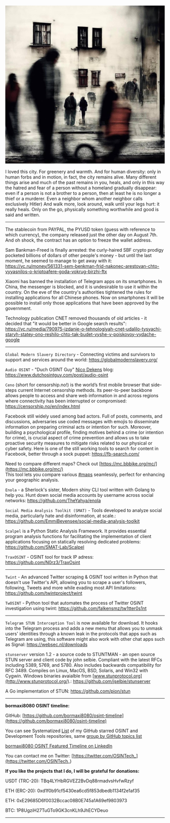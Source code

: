 ![alt text](img/20.jpg)

I loved this city. For greenery and warmth. And for human diversity: only in human forbs and in motion, in fact, the city remains alive. Many different things arise and much of the past remains in you, heals, and only in this way the hatred and fear of a person without a homeland gradually disappear: even if a person is not a brother to a person, then at least he is no longer a thief or a murderer. Even a neighbor whom another neighbor calls exclusively Hitler)
And walk more, look around, walk until your legs hurt: it really heals. Only on the go, physically something worthwhile and good is said and written.

----

The stablecoin from PAYPAL, the PYUSD token (guess with reference to which currency), the company released just the other day on August 7th. And oh shock, the contract has an option to freeze the wallet address.

Sam Bankman-Freed is finally arrested: the curly-haired SBF crypto prodigy pocketed billions of dollars of other people's money - but until the last moment, he seemed to manage to get away with it: https://vc.ru/money/561331-sem-benkman-frid-nakonec-arestovan-chto-vyyasnilos-o-kriptoafere-goda-vokrug-birzhi-ftx

Xiaomi has banned the installation of Telegram apps on its smartphones. In China, the messenger is blocked, and it is undesirable to use it within the country. On the eve of the country's authorities tightened the rules for installing applications for all Chinese phones. Now on smartphones it will be possible to install only those applications that have been approved by the government.

Technology publication CNET removed thousands of old articles - it decided that "it would be better in Google search results": https://vc.ru/media/790975-izdanie-o-tehnologiyah-cnet-udalilo-tysyachi-staryh-statey-ono-reshilo-chto-tak-budet-vyshe-v-poiskovoy-vydache-google

----

```Global Modern Slavery Directory``` - Connecting victims and survivors to support and services around the world: https://globalmodernslavery.org/

```Audio OSINT``` - "Duch OSINT Guy" [Nico Dekens](https://www.linkedin.com/in/dutch-osintguy/) blog: https://www.dutchosintguy.com/post/audio-osint

```Ceno``` (short for censorship.no!) is the world’s first mobile browser that side-steps current Internet censorship methods. Its peer-to-peer backbone allows people to access and share web information in and across regions where connectivity has been interrupted or compromised: https://censorship.no/en/index.html

Facebook still widely used among bad actors. Full of posts, comments, and discussions, adversaries use coded messages with emojis to disseminate information on preparing criminal acts or intention for such. Moreover, building a psychological profile, finding motives behind a crime (or intention for crime), is crucial aspect of crime prevention and allows us to take proactive security measures to mitigate risks related to our physical or cyber safety. Here is one of the still working tools to search for content in Facebook, better through a sock puppet: https://fb-search.com/ 

Need to compare different maps? Check out [https://mc.bbbike.org/mc/](https://mc.bbbike.org/mc/)  
This tool lets you compare various [#maps](https://www.linkedin.com/feed/hashtag/?keywords=maps&highlightedUpdateUrns=urn%3Ali%3Aactivity%3A7094542799798157312) seamlessly, perfect for enhancing your geographic analysis.

```Enola``` - a Sherlock's sister, Modern shiny CLI tool written with Golang to help you. Hunt down social media accounts by username across social networks: https://github.com/TheYahya/enola

```Social Media Analysis Toolkit (SMAT)``` - Tools developed to analyze social media, particularly hate and disinformation, at scale.: https://github.com/EmmiBevensee/social-media-analysis-toolkit

```Scalpel``` is a Python Static Analysis Framework. It provides essential program analysis functions for facilitating the implementation of client applications focusing on statically resolving dedicated problems: https://github.com/SMAT-Lab/Scalpel

```TraxOSINT``` - OSINT tool for track IP adress: https://github.com/N0rz3/TraxOsint

----

```Twint``` - An advanced Twitter scraping & OSINT tool written in Python that doesn't use Twitter's API, allowing you to scrape a user's followers, following, Tweets and more while evading most API limitations: https://github.com/twintproject/twint

```TwOSINT``` - Python tool that automates the process of Twitter OSiNT investigation using twint: https://github.com/falkensmz/tw1tter0s1nt

----

```Telegram STUN Interception Tool``` is now available for download. It hooks into the Telegram process and adds a new menu that allows you to unmask users' identities through a known leak in the protocols that apps such as Telegram are using, this software might also work with other chat apps such as Signal: https://websec.nl/downloads

```stunserver``` version 1.2 - a source code to STUNTMAN - an open source STUN server and client code by john selbie. Compliant with the latest RFCs including 5389, 5769, and 5780. Also includes backwards compatibility for RFC 3489. Compiles on Linux, MacOS, BSD, Solaris, and Win32 with Cygwin. Windows binaries avaialble from [www.stunprotocol.org](http://www.stunprotocol.org/).: https://github.com/jselbie/stunserver

A Go implementation of STUN: https://github.com/pion/stun

----

**bormaxi8080 OSINT timeline:**

GitHub: [https://github.com/bormaxi8080/osint-timeline](https://github.com/bormaxi8080/osint-timeline)

You can see Systematized [List](https://github.com/bormaxi8080/github-starred-repos-builder/blob/main/starred_repos.md) of my GitHub starred OSINT and Development Tools repositories, same [group by GitHub topics list](https://github.com/bormaxi8080/starred)

[bormaxi8080 OSINT Featured Timeline on LinkedIn](https://www.linkedin.com/in/osintech/details/featured/)

You can contact me on Twitter: [https://twitter.com/OSINTech_](https://twitter.com/OSINTech_)

**If you like the projects that I do, I will be grateful for donations:**

USDT (TRC-20): TBq4LYHbRGVEZ2BvDq88rmadvsHvfwRzyf

ETH (ERC-20): 0xd1f0b91cf5430ea6cd5f853dbedb1134f2e1af35

ETH: 0xE29685D6f0032Bccac08B0E745a1A69ef9803973

BTC: 1P8UgziH27TuGTo9GK3cnKLh9JhECYDeuo

----
